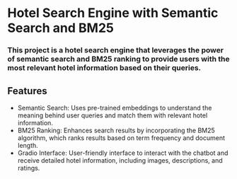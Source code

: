 # Hotel Search Engine with Semantic Search and BM25
### This project is a hotel search engine that leverages the power of semantic search and BM25 ranking to provide users with the most relevant hotel information based on their queries.

## Features
* Semantic Search: Uses pre-trained embeddings to understand the meaning behind user queries and match them with relevant hotel information.
* BM25 Ranking: Enhances search results by incorporating the BM25 algorithm, which ranks results based on term frequency and document length.
* Gradio Interface: User-friendly interface to interact with the chatbot and receive detailed hotel information, including images, descriptions, and ratings.

